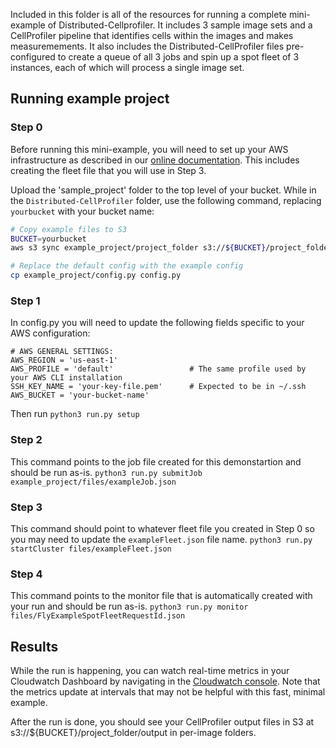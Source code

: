 Included in this folder is all of the resources for running a complete mini-example of Distributed-Cellprofiler.
It includes 3 sample image sets and a CellProfiler pipeline that identifies cells within the images and makes measuremements.
It also includes the Distributed-CellProfiler files pre-configured to create a queue of all 3 jobs and spin up a spot fleet of 3 instances, each of which will process a single image set.

## Running example project

### Step 0

Before running this mini-example, you will need to set up your AWS infrastructure as described in our [online documentation](https://distributedscience.github.io/Distributed-CellProfiler/step_0_prep.html).
This includes creating the fleet file that you will use in Step 3.

Upload the 'sample_project' folder to the top level of your bucket. 
While in the `Distributed-CellProfiler` folder, use the following command, replacing `yourbucket` with your bucket name:

```bash
# Copy example files to S3
BUCKET=yourbucket
aws s3 sync example_project/project_folder s3://${BUCKET}/project_folder

# Replace the default config with the example config
cp example_project/config.py config.py
```

### Step 1
In config.py you will need to update the following fields specific to your AWS configuration:
```
# AWS GENERAL SETTINGS:
AWS_REGION = 'us-east-1'
AWS_PROFILE = 'default'                 # The same profile used by your AWS CLI installation
SSH_KEY_NAME = 'your-key-file.pem'      # Expected to be in ~/.ssh
AWS_BUCKET = 'your-bucket-name'
```
Then run `python3 run.py setup`

### Step 2
This command points to the job file created for this demonstartion and should be run as-is.
`python3 run.py submitJob example_project/files/exampleJob.json`

### Step 3
This command should point to whatever fleet file you created in Step 0 so you may need to update the `exampleFleet.json` file name.
`python3 run.py startCluster files/exampleFleet.json`

### Step 4
This command points to the monitor file that is automatically created with your run and should be run as-is.
`python3 run.py monitor files/FlyExampleSpotFleetRequestId.json`

## Results

While the run is happening, you can watch real-time metrics in your Cloudwatch Dashboard by navigating in the [Cloudwatch console](https://console.aws.amazon.com/cloudwatch).
Note that the metrics update at intervals that may not be helpful with this fast, minimal example.

After the run is done, you should see your CellProfiler output files in S3 at s3://${BUCKET}/project_folder/output in per-image folders.